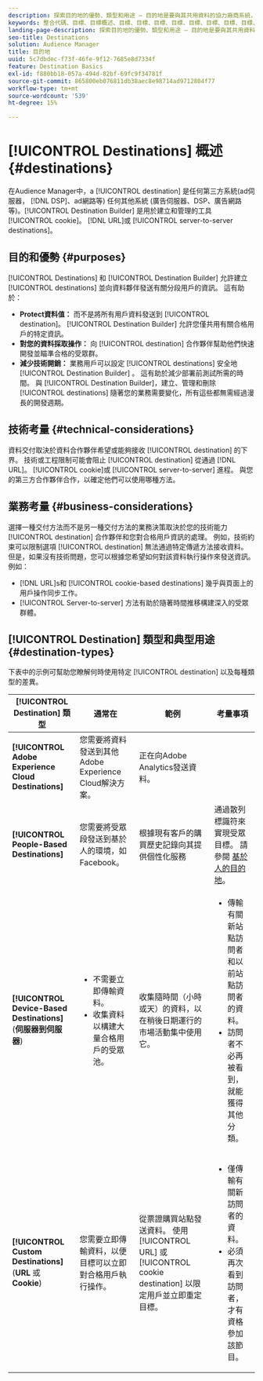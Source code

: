 ```yaml
---
description: 探索目的地的優勢、類型和用途 – 目的地是要與其共用資料的協力廠商系統，例如廣告伺服器或 DSP。 使用 Destination Builder 來建立和管理 Cookie、URL 或伺服器對伺服器目的地。
keywords: 整合代碼、目標、目標概述、目標、目標、目標、目標、目標、目標、目標、目標、目標、目標、目標、目標、目標、目標、目標、目標、目標、目標
landing-page-description: 探索目的地的優勢、類型和用途 – 目的地是要與其共用資料的協力廠商系統，例如廣告伺服器或 DSP。 使用 Destination Builder 來建立和管理 Cookie、URL 或伺服器對伺服器目的地。
seo-title: Destinations
solution: Audience Manager
title: 目的地
uuid: 5c7dbdec-f73f-46fe-9f12-7685e8d7334f
feature: Destination Basics
exl-id: f880bb18-057a-494d-82bf-69fc9f34781f
source-git-commit: 865800eb076811db38aec8e98714ad9712804f77
workflow-type: tm+mt
source-wordcount: '539'
ht-degree: 15%

---
```


# [!UICONTROL Destinations] 概述 {#destinations}

在Audience Manager中，a [!UICONTROL destination] 是任何第三方系統(ad伺服器， [!DNL DSP]、ad網路等) 任何其他系統 (廣告伺服器、DSP、廣告網路等)。[!UICONTROL Destination Builder] 是用於建立和管理的工具 [!UICONTROL cookie]。 [!DNL URL]或 [!UICONTROL server-to-server destinations]。

## 目的和優勢 {#purposes}

<!-- c_destinations.xml -->

[!UICONTROL Destinations] 和 [!UICONTROL Destination Builder] 允許建立 [!UICONTROL destinations] 並向資料夥伴發送有關分段用戶的資訊。 這有助於：

* **Protect資料值：** 而不是將所有用戶資料發送到 [!UICONTROL destination]。 [!UICONTROL Destination Builder] 允許您僅共用有關合格用戶的特定資訊。
* **對您的資料採取操作：** 向 [!UICONTROL destination] 合作夥伴幫助他們快速開發並瞄準合格的受眾群。
* **減少技術開銷：** 業務用戶可以設定 [!UICONTROL destinations] 安全地 [!UICONTROL Destination Builder] 。 這有助於減少部署前測試所需的時間。 與 [!UICONTROL Destination Builder]，建立、管理和刪除 [!UICONTROL destinations] 隨著您的業務需要變化，所有這些都無需經過漫長的開發週期。

## 技術考量 {#technical-considerations}

<!-- destination-delivery-methods.xml -->

資料交付取決於資料合作夥伴希望或能夠接收 [!UICONTROL destination] 的下界。 技術或工程限制可能會阻止 [!UICONTROL destination] 從通過 [!DNL URL]。 [!UICONTROL cookie]或 [!UICONTROL server-to-server] 進程。 與您的第三方合作夥伴合作，以確定他們可以使用哪種方法。

## 業務考量 {#business-considerations}

選擇一種交付方法而不是另一種交付方法的業務決策取決於您的技術能力 [!UICONTROL destination] 合作夥伴和您對合格用戶資訊的處理。 例如，技術約束可以限制選項 [!UICONTROL destination] 無法通過特定傳遞方法接收資料。 但是，如果沒有技術問題，您可以根據您希望如何對該資料執行操作來發送資訊。 例如：

* [!DNL URL]s和 [!UICONTROL cookie-based destinations] 幾乎與頁面上的用戶操作同步工作。
* [!UICONTROL Server-to-server] 方法有助於隨著時間推移構建深入的受眾群體。

## [!UICONTROL Destination] 類型和典型用途 {#destination-types}

下表中的示例可幫助您瞭解何時使用特定 [!UICONTROL destination] 以及每種類型的差異。

| [!UICONTROL Destination] 類型 | 通常在 | 範例 | 考量事項 |
|--- |--- |--- |--- |
| **[!UICONTROL Adobe Experience Cloud Destinations]** | 您需要將資料發送到其他Adobe Experience Cloud解決方案。 | 正在向Adobe Analytics發送資料。 |  |
| **[!UICONTROL People-Based Destinations]** | 您需要將受眾段發送到基於人的環境，如Facebook。 | 根據現有客戶的購買歷史記錄向其提供個性化服務 | 通過散列標識符來實現受眾目標。 請參閱 [基於人的目的地](people-based-destinations-overview.md)。 |
| **[!UICONTROL Device-Based Destinations]** (**伺服器到伺服器**) | <ul><li>不需要立即傳輸資料。</li><li>收集資料以構建大量合格用戶的受眾池。</li></ul> | 收集隨時間（小時或天）的資料，以在稍後日期運行的市場活動集中使用它。 | <ul><li>傳輸有關新站點訪問者和以前站點訪問者的資料。 </li><li>訪問者不必再被看到，就能獲得其他分類。</li></ul> |
| **[!UICONTROL Custom Destinations]** (**URL** 或 **Cookie**) | 您需要立即傳輸資料，以便目標可以立即對合格用戶執行操作。 | 從票證購買站點發送資料。 使用 [!UICONTROL URL] 或 [!UICONTROL cookie destination] 以限定用戶並立即重定目標。 | <ul><li>僅傳輸有關新訪問者的資料。 </li><li>必須再次看到訪問者，才有資格參加該節目。</li></ul> |
